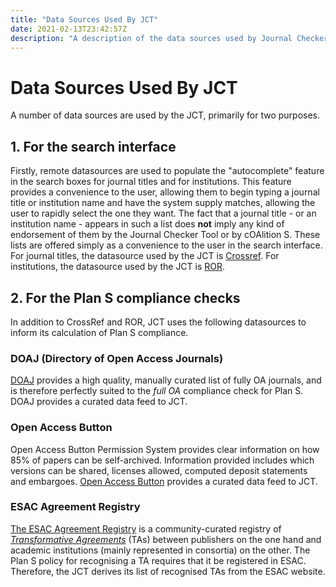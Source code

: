 ```yaml
---
title: "Data Sources Used By JCT"
date: 2021-02-13T23:42:57Z
description: "A description of the data sources used by Journal Checker Tool."
---
```


# Data Sources Used By JCT

A number of data sources are used by the JCT, primarily for two purposes.

## 1. For the search interface

Firstly, remote datasources are used to populate the "autocomplete" feature in the search boxes for journal titles and for institutions. This feature provides a convenience to the user, allowing them to begin typing a  journal title or institution name and have the system supply matches, allowing the user to rapidly select the one they want. The fact that a journal title - or an institution name - appears in such a list does **not** imply any kind of endorsement of them by the Journal Checker Tool or by cOAlition S. These lists are offered simply as a convenience to the user in the search interface.
For journal titles, the datasource used by the JCT is  [Crossref](https://www.crossref.org/).
For institutions, the datasource used by the JCT is [ROR](https://ror.org).

## 2. For the Plan S compliance checks

In addition to CrossRef and ROR, JCT uses the following datasources to inform its calculation of Plan S compliance.

### DOAJ (Directory of Open Access Journals)

[DOAJ](https://doaj.org/) provides a high quality, manually curated list of fully OA journals, and is therefore perfectly suited to the *full OA* compliance check for Plan S. DOAJ provides a curated data feed to JCT.

### Open Access Button

Open Access Button Permission System provides clear information on how 85% of papers can be self-archived. Information provided includes which versions can be shared, licenses allowed, computed deposit statements and embargoes. [Open Access Button](https://openaccessbutton.org) provides a curated data feed to JCT.

### ESAC Agreement Registry

[The ESAC Agreement Registry](https://esac-initiative.org/about/transformative-agreements/agreement-registry/) is a community-curated registry of *[Transformative Agreements](https://esac-initiative.org/about/transformative-agreements/)* (TAs) between publishers on the one hand and academic institutions (mainly represented in consortia) on the other. The Plan S policy for recognising a TA requires that it be registered in ESAC. Therefore, the JCT derives its list of recognised TAs from the ESAC website.

